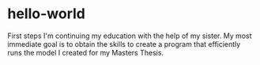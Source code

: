 # hello-world
First steps
I'm continuing my education with the help of my sister. My most immediate goal is to obtain the skills to create a program that efficiently runs the model I created for my Masters Thesis.

